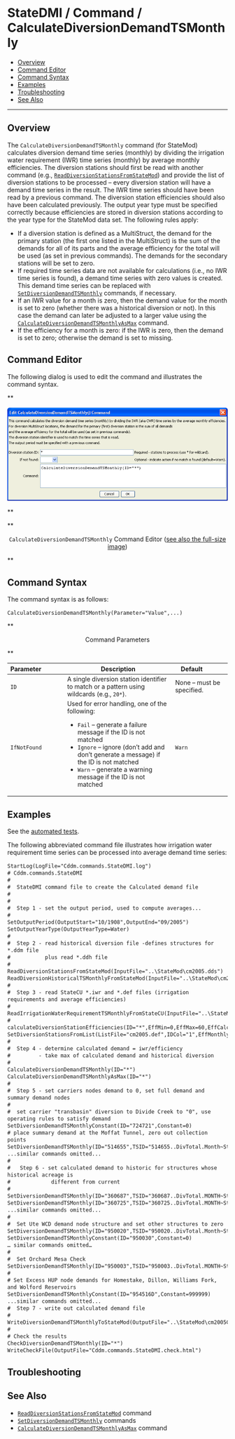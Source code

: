 # StateDMI / Command / CalculateDiversionDemandTSMonthly #

* [Overview](#overview)
* [Command Editor](#command-editor)
* [Command Syntax](#command-syntax)
* [Examples](#examples)
* [Troubleshooting](#troubleshooting)
* [See Also](#see-also)

-------------------------

## Overview ##

The `CalculateDiversionDemandTSMonthly` command (for StateMod) calculates diversion demand time series (monthly)
by dividing the irrigation water requirement (IWR) time series (monthly) by average monthly efficiencies.
The diversion stations should first be read with another command (e.g.,
[`ReadDiversionStationsFromStateMod`](../ReadDiversionStationsFromStateMod/ReadDiversionStationsFromStateMod.md))
and provide the list of diversion stations to be processed – every
diversion station will have a demand time series in the result.
The IWR time series should have been read by a previous command.
The diversion station efficiencies should also have been calculated previously.
The output year type must be specified correctly because efficiencies are stored in
diversion stations according to the year type for the StateMod data set.  The following rules apply:

* If a diversion station is defined as a MultiStruct,
the demand for the primary station (the first one listed in the MultiStruct)
is the sum of the demands for all of its parts and the average efficiency
for the total will be used (as set in previous commands).
The demands for the secondary stations will be set to zero.
* If required time series data are not available for calculations (i.e., no IWR time series is found),
a demand time series with zero values is created.
This demand time series can be replaced with
[`SetDiversionDemandTSMonthly`](../SetDiversionDemandTSMonthly/SetDiversionDemandTSMonthly.md) commands, if necessary.
* If an IWR value for a month is zero, then the demand value for the
month is set to zero (whether there was a historical diversion or not).
In this case the demand can later be adjusted to a larger value using the
[`CalculateDiversionDemandTSMonthlyAsMax`](../CalculateDiversionDemandTSMonthlyAsMax/CalculateDiversionDemandTSMonthlyAsMax.md) command.
* If the efficiency for a month is zero:  if the IWR is zero, then the demand is set to zero; otherwise the demand is set to missing.

## Command Editor ##

The following dialog is used to edit the command and illustrates the command syntax.

**<p style="text-align: center;">
![CalculateDiversionDemandTSMonthly](CalculateDiversionDemandTSMonthly.png)
</p>**

**<p style="text-align: center;">
`CalculateDiversionDemandTSMonthly` Command Editor (<a href="../CalculateDiversionDemandTSMonthly.png">see also the full-size image</a>)
</p>**

## Command Syntax ##

The command syntax is as follows:

```text
CalculateDiversionDemandTSMonthly(Parameter="Value",...)
```
**<p style="text-align: center;">
Command Parameters
</p>**

| **Parameter**&nbsp;&nbsp;&nbsp;&nbsp;&nbsp;&nbsp;&nbsp;&nbsp;&nbsp;&nbsp;&nbsp;&nbsp; | **Description** | **Default**&nbsp;&nbsp;&nbsp;&nbsp;&nbsp;&nbsp;&nbsp;&nbsp;&nbsp;&nbsp; |
| --------------|-----------------|----------------- |
| `ID` | A single diversion station identifier to match or a pattern using wildcards (e.g., `20*`). | None – must be specified. |
| `IfNotFound` | Used for error handling, one of the following:<ul><li>`Fail` – generate a failure message if the ID is not matched</li><li>`Ignore` – ignore (don’t add and don’t generate a message) if the ID is not matched</li><li>`Warn` – generate a warning message if the ID is not matched</li></ul> | `Warn` |

## Examples ##

See the [automated tests](https://github.com/OpenCDSS/cdss-app-statedmi-test/tree/master/test/regression/commands/CalculateDiversionDemandTSMonthly).

The following abbreviated command file illustrates how irrigation water requirement
time series can be processed into average demand time series:

```
StartLog(LogFile="Cddm.commands.StateDMI.log")
# Cddm.commands.StateDMI
#
#  StateDMI command file to create the Calculated demand file
#
#
#  Step 1 - set the output period, used to compute averages...
#
SetOutputPeriod(OutputStart="10/1908",OutputEnd="09/2005")
SetOutputYearType(OutputYearType=Water)
#
#  Step 2 - read historical diversion file -defines structures for *.ddm file
#           plus read *.ddh file
#
ReadDiversionStationsFromStateMod(InputFile="..\StateMod\cm2005.dds")
ReadDiversionHistoricalTSMonthlyFromStateMod(InputFile="..\StateMod\cm2005.ddh")
#
#  Step 3 - read StateCU *.iwr and *.def files (irrigation requirements and average efficiencies)
#
ReadIrrigationWaterRequirementTSMonthlyFromStateCU(InputFile="..\StateMod\cm2005.iwr")
# calculateDiversionStationEfficiencies(ID="*",EffMin=0,EffMax=60,EffCalcStart=10/1974,EffCalcEnd=9/2004,LEZeroInAverage=False)
SetDiversionStationsFromList(ListFile="cm2005.def",IDCol="1",EffMonthlyCol="2",Delim="Space",MergeDelim=True)
#
#  Step 4 - determine calculated demand = iwr/efficiency
#         - take max of calculated demand and historical diversion
#
CalculateDiversionDemandTSMonthly(ID="*")
CalculateDiversionDemandTSMonthlyAsMax(ID="*")
#
#  Step 5 - set carriers nodes demand to 0, set full demand and summary demand nodes
#
#  set carrier "transbasin" diversion to Divide Creek to "0", use operating rules to satisfy demand
SetDiversionDemandTSMonthlyConstant(ID="724721",Constant=0)
# place summary demand at the Moffat Tunnel, zero out collection points
SetDiversionDemandTSMonthly(ID="514655",TSID="514655..DivTotal.Month~StateMod~514655.stm")
...similar commands omitted...
#
#   Step 6 - set calculated demand to historic for structures whose historical acreage is
#             different from current
#
SetDiversionDemandTSMonthly(ID="360687",TSID="360687..DivTotal.MONTH~StateMod~..\StateMod\cm2005H.ddm")
SetDiversionDemandTSMonthly(ID="360725",TSID="360725..DivTotal.MONTH~StateMod~..\StateMod\cm2005H.ddm")
...similar commands omitted...
#
#  Set Ute WCD demand node structure and set other structures to zero
SetDiversionDemandTSMonthly(ID="950020",TSID="950020..DivTotal.Month~StateMod~950020.stm")
SetDiversionDemandTSMonthlyConstant(ID="950030",Constant=0)
… similar commands omitted…
#
#  Set Orchard Mesa Check
SetDiversionDemandTSMonthly(ID="950003",TSID="950003..DivTotal.MONTH~StateMod~..\StateMod\cm2005H.ddm")
#
# Set Excess HUP node demands for Homestake, Dillon, Williams Fork, and Wolford Reservoirs
SetDiversionDemandTSMonthlyConstant(ID="954516D",Constant=999999)
...similar commands omitted...
#  Step 7 - write out calculated demand file
#
WriteDiversionDemandTSMonthlyToStateMod(OutputFile="..\StateMod\cm2005C.ddm")
#
# Check the results
CheckDiversionDemandTSMonthly(ID="*")
WriteCheckFile(OutputFile="Cddm.commands.StateDMI.check.html")
```

## Troubleshooting ##

## See Also ##

* [`ReadDiversionStationsFromStateMod`](../ReadDiversionStationsFromStateMod/ReadDiversionStationsFromStateMod.md) command
* [`SetDiversionDemandTSMonthly`](../SetDiversionDemandTSMonthly/SetDiversionDemandTSMonthly.md) commands
* [`CalculateDiversionDemandTSMonthlyAsMax`](../CalculateDiversionDemandTSMonthlyAsMax/CalculateDiversionDemandTSMonthlyAsMax.md) command
